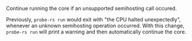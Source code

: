 Continue running the core if an unsupported semihosting call occured.

Previously, `probe-rs run` would exit with "the CPU halted unexpectedly", whenever an unknown semihosting operation occurred.
With this change, `probe-rs run` will print a warning and then automatically continue the core.